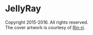 # JellyRay

Copyright 2015-2016. All rights reserved.<br />
The cover artwork is courtesy of [Rin-ri](http://rin-ri.deviantart.com/).
